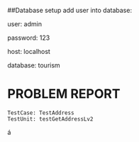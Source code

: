 ##Database setup
add user into database:

user: admin

password: 123

host: localhost

database: tourism

# PROBLEM REPORT
```
TestCase: TestAddress
TestUnit: testGetAddressLv2
```
á
